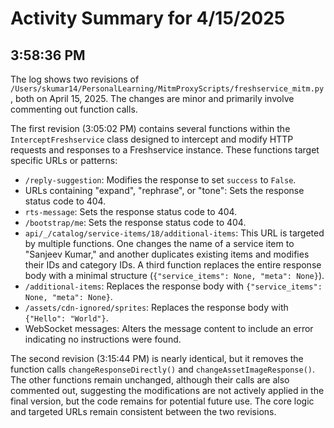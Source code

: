 # Activity Summary for 4/15/2025

## 3:58:36 PM
The log shows two revisions of `/Users/skumar14/PersonalLearning/MitmProxyScripts/freshservice_mitm.py`, both on April 15, 2025.  The changes are minor and primarily involve commenting out function calls.

The first revision (3:05:02 PM) contains several functions within the `InterceptFreshservice` class designed to intercept and modify HTTP requests and responses to a Freshservice instance.  These functions target specific URLs or patterns:

*   `/reply-suggestion`: Modifies the response to set `success` to `False`.
*   URLs containing "expand", "rephrase", or "tone": Sets the response status code to 404.
*   `rts-message`: Sets the response status code to 404.
*   `/bootstrap/me`: Sets the response status code to 404.
*   `api/_/catalog/service-items/18/additional-items`:  This URL is targeted by multiple functions. One changes the name of a service item to "Sanjeev Kumar," and another duplicates existing items and modifies their IDs and category IDs.  A third function replaces the entire response body with a minimal structure (`{"service_items": None, "meta": None}`).
*   `/additional-items`: Replaces the response body with `{"service_items": None, "meta": None}`.
*   `/assets/cdn-ignored/sprites`: Replaces the response body with `{"Hello": "World"}`.
*   WebSocket messages: Alters the message content to include an error indicating no instructions were found.


The second revision (3:15:44 PM) is nearly identical, but it removes the function calls `changeResponseDirectly()` and `changeAssetImageResponse()`.  The other functions remain unchanged, although their calls are also commented out, suggesting the modifications are not actively applied in the final version, but the code remains for potential future use.  The core logic and targeted URLs remain consistent between the two revisions.
